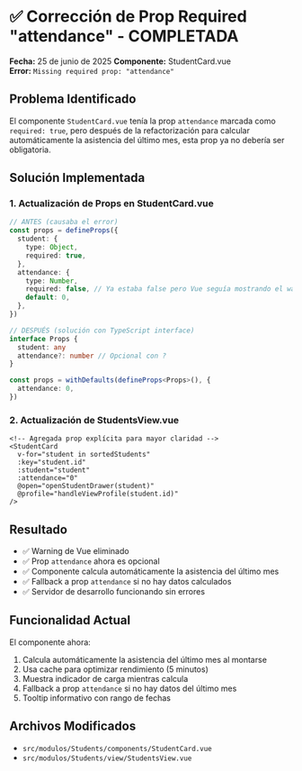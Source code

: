 # ✅ Corrección de Prop Required "attendance" - COMPLETADA

**Fecha:** 25 de junio de 2025
**Componente:** StudentCard.vue  
**Error:** `Missing required prop: "attendance"`

## Problema Identificado

El componente `StudentCard.vue` tenía la prop `attendance` marcada como `required: true`, pero después de la refactorización para calcular automáticamente la asistencia del último mes, esta prop ya no debería ser obligatoria.

## Solución Implementada

### 1. Actualización de Props en StudentCard.vue

```typescript
// ANTES (causaba el error)
const props = defineProps({
  student: {
    type: Object,
    required: true,
  },
  attendance: {
    type: Number,
    required: false, // Ya estaba false pero Vue seguía mostrando el warning
    default: 0,
  },
})

// DESPUÉS (solución con TypeScript interface)
interface Props {
  student: any
  attendance?: number // Opcional con ?
}

const props = withDefaults(defineProps<Props>(), {
  attendance: 0,
})
```

### 2. Actualización de StudentsView.vue

```vue
<!-- Agregada prop explícita para mayor claridad -->
<StudentCard
  v-for="student in sortedStudents"
  :key="student.id"
  :student="student"
  :attendance="0"
  @open="openStudentDrawer(student)"
  @profile="handleViewProfile(student.id)"
/>
```

## Resultado

- ✅ Warning de Vue eliminado
- ✅ Prop `attendance` ahora es opcional
- ✅ Componente calcula automáticamente la asistencia del último mes
- ✅ Fallback a prop `attendance` si no hay datos calculados
- ✅ Servidor de desarrollo funcionando sin errores

## Funcionalidad Actual

El componente ahora:

1. Calcula automáticamente la asistencia del último mes al montarse
2. Usa cache para optimizar rendimiento (5 minutos)
3. Muestra indicador de carga mientras calcula
4. Fallback a prop `attendance` si no hay datos del último mes
5. Tooltip informativo con rango de fechas

## Archivos Modificados

- `src/modulos/Students/components/StudentCard.vue`
- `src/modulos/Students/view/StudentsView.vue`
